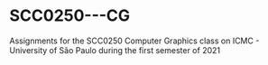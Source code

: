 # SCC0250---CG
Assignments for the SCC0250 Computer Graphics class on ICMC - University of São Paulo during the first semester of 2021
